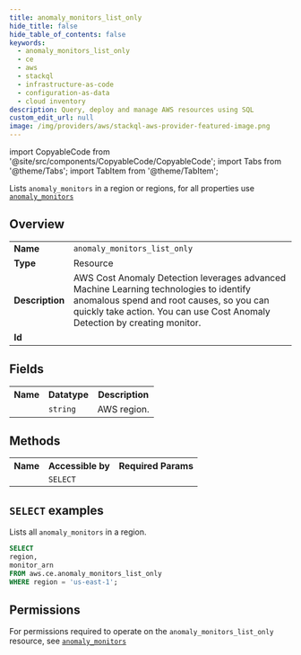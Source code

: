 ```yaml
---
title: anomaly_monitors_list_only
hide_title: false
hide_table_of_contents: false
keywords:
  - anomaly_monitors_list_only
  - ce
  - aws
  - stackql
  - infrastructure-as-code
  - configuration-as-data
  - cloud inventory
description: Query, deploy and manage AWS resources using SQL
custom_edit_url: null
image: /img/providers/aws/stackql-aws-provider-featured-image.png
---
```


import CopyableCode from '@site/src/components/CopyableCode/CopyableCode';
import Tabs from '@theme/Tabs';
import TabItem from '@theme/TabItem';

Lists <code>anomaly_monitors</code> in a region or regions, for all properties use <a href="/providers/aws/serviceName/anomaly_monitors/"><code>anomaly_monitors</code></a>

## Overview
<table><tbody>
<tr><td><b>Name</b></td><td><code>anomaly_monitors_list_only</code></td></tr>
<tr><td><b>Type</b></td><td>Resource</td></tr>
<tr><td><b>Description</b></td><td>AWS Cost Anomaly Detection leverages advanced Machine Learning technologies to identify anomalous spend and root causes, so you can quickly take action. You can use Cost Anomaly Detection by creating monitor.</td></tr>
<tr><td><b>Id</b></td><td><CopyableCode code="aws.ce.anomaly_monitors_list_only" /></td></tr>
</tbody></table>

## Fields
<table><tbody><tr><th>Name</th><th>Datatype</th><th>Description</th></tr><tr><td><CopyableCode code="region" /></td><td><code>string</code></td><td>AWS region.</td></tr>
</tbody></table>

## Methods

<table><tbody>
  <tr>
    <th>Name</th>
    <th>Accessible by</th>
    <th>Required Params</th>
  </tr>
  <tr>
    <td><CopyableCode code="list_resources" /></td>
    <td><code>SELECT</code></td>
    <td><CopyableCode code="region" /></td>
  </tr>
</tbody></table>

## `SELECT` examples
Lists all <code>anomaly_monitors</code> in a region.
```sql
SELECT
region,
monitor_arn
FROM aws.ce.anomaly_monitors_list_only
WHERE region = 'us-east-1';
```


## Permissions

For permissions required to operate on the <code>anomaly_monitors_list_only</code> resource, see <a href="/providers/aws/ce/anomaly_monitors/#permissions"><code>anomaly_monitors</code></a>

